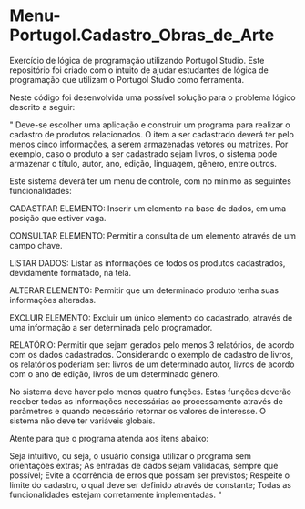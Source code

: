 # Menu-Portugol.Cadastro_Obras_de_Arte
Exercício de lógica de programação utilizando Portugol Studio.
Este repositório foi criado com o intuito de ajudar estudantes de lógica de programação que utilizam o Portugol Studio como ferramenta.

Neste código foi desenvolvida uma possível solução para o problema lógico descrito a seguir: 

" Deve-se escolher uma aplicação e construir um programa para realizar o cadastro de produtos relacionados. O item a ser cadastrado deverá ter pelo menos cinco informações, a serem armazenadas vetores ou matrizes.
Por exemplo, caso o produto a ser cadastrado sejam livros, o sistema pode armazenar o título, autor, ano, edição, linguagem, gênero, entre outros.

Este sistema deverá ter um menu de controle, com no mínimo as seguintes funcionalidades: 

CADASTRAR ELEMENTO: Inserir um elemento na base de dados, em uma posição que estiver vaga.

CONSULTAR ELEMENTO: Permitir a consulta de um elemento através de um campo chave.

LISTAR DADOS: Listar as informações de todos os produtos cadastrados, devidamente formatado, na tela.

ALTERAR ELEMENTO:  Permitir que um determinado produto tenha suas informações alteradas.

EXCLUIR ELEMENTO: Excluir um único elemento do cadastrado, através de uma informação a ser determinada pelo programador. 

RELATÓRIO: Permitir que sejam gerados pelo menos 3 relatórios, de acordo com os dados cadastrados.  Considerando o exemplo de cadastro de livros, os relatórios poderiam ser: livros de um determinado autor, livros de acordo com o ano de edição, livros de um determinado gênero.


No sistema deve haver pelo menos quatro funções. Estas funções deverão receber todas as informações necessárias ao processamento através de parâmetros e quando necessário retornar os valores de interesse. O sistema não deve ter variáveis globais.

Atente para que o programa atenda aos itens abaixo:

Seja intuitivo, ou seja, o usuário consiga utilizar o programa sem orientações extras;
As entradas de dados sejam validadas, sempre que possível;
Evite a ocorrência de erros que possam ser previstos;
Respeite o limite do cadastro, o qual deve ser definido através de constante;
Todas as funcionalidades estejam corretamente implementadas. "

